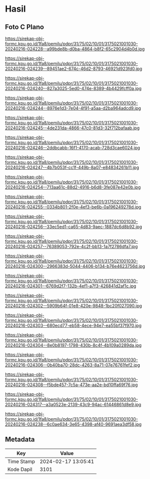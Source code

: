 # Hasil

## Foto C Plano

https://sirekap-obj-formc.kpu.go.id/1fa8/pemilu/pdpr/31/75/02/10/01/3175021001030-20240216-024228--a99bde8b-d0ba-4864-b8f2-65c2904d4b0d.jpg

https://sirekap-obj-formc.kpu.go.id/1fa8/pemilu/pdpr/31/75/02/10/01/3175021001030-20240216-024239--89451ae2-674c-46d2-8793-46921d923fd0.jpg

https://sirekap-obj-formc.kpu.go.id/1fa8/pemilu/pdpr/31/75/02/10/01/3175021001030-20240216-024240--827a3025-5ed0-474e-8389-4b4429fcff0a.jpg

https://sirekap-obj-formc.kpu.go.id/1fa8/pemilu/pdpr/31/75/02/10/01/3175021001030-20240216-024244--8976e1d3-7e04-4f91-a5aa-d2ba964adcd9.jpg

https://sirekap-obj-formc.kpu.go.id/1fa8/pemilu/pdpr/31/75/02/10/01/3175021001030-20240216-024245--4de231da-4866-47c0-81d3-32f712bafaab.jpg

https://sirekap-obj-formc.kpu.go.id/1fa8/pemilu/pdpr/31/75/02/10/01/3175021001030-20240216-024246--2ddbcabb-16f1-4170-acab-728d3cae6024.jpg

https://sirekap-obj-formc.kpu.go.id/1fa8/pemilu/pdpr/31/75/02/10/01/3175021001030-20240216-024247--4b7b053f-cc1f-449b-8a07-e84834261b11.jpg

https://sirekap-obj-formc.kpu.go.id/1fa8/pemilu/pdpr/31/75/02/10/01/3175021001030-20240216-024254--713aa61c-88d2-4916-b6d8-3fe087e42e0b.jpg

https://sirekap-obj-formc.kpu.go.id/1fa8/pemilu/pdpr/31/75/02/10/01/3175021001030-20240216-024255--0334b801-2f0e-4ef3-be6b-0a196249278d.jpg

https://sirekap-obj-formc.kpu.go.id/1fa8/pemilu/pdpr/31/75/02/10/01/3175021001030-20240216-024256--33ec5ed1-ca65-4d83-9aec-1887dc6d8b92.jpg

https://sirekap-obj-formc.kpu.go.id/1fa8/pemilu/pdpr/31/75/02/10/01/3175021001030-20240216-024257--76389053-792e-4c2f-bb13-1a7f2786dfa7.jpg

https://sirekap-obj-formc.kpu.go.id/1fa8/pemilu/pdpr/31/75/02/10/01/3175021001030-20240216-024300--2966383d-5044-4406-b134-b76e4623756d.jpg

https://sirekap-obj-formc.kpu.go.id/1fa8/pemilu/pdpr/31/75/02/10/01/3175021001030-20240216-024301--6769d2f7-132b-4ef1-a7f3-426841d2af1c.jpg

https://sirekap-obj-formc.kpu.go.id/1fa8/pemilu/pdpr/31/75/02/10/01/3175021001030-20240216-024302--5909b64f-01e8-420e-9848-1bc20f027090.jpg

https://sirekap-obj-formc.kpu.go.id/1fa8/pemilu/pdpr/31/75/02/10/01/3175021001030-20240216-024303--680ecd77-eb58-4ece-94e7-ea55bf37f970.jpg

https://sirekap-obj-formc.kpu.go.id/1fa8/pemilu/pdpr/31/75/02/10/01/3175021001030-20240216-024304--8e0b8197-1798-430b-8c4f-4b109a0289da.jpg

https://sirekap-obj-formc.kpu.go.id/1fa8/pemilu/pdpr/31/75/02/10/01/3175021001030-20240216-024306--0b40ba70-28dc-4263-8a71-07e76761fef2.jpg

https://sirekap-obj-formc.kpu.go.id/1fa8/pemilu/pdpr/31/75/02/10/01/3175021001030-20240216-024308--f5bde457-7c5a-473e-aa2e-bd10ffa69f76.jpg

https://sirekap-obj-formc.kpu.go.id/1fa8/pemilu/pdpr/31/75/02/10/01/3175021001030-20240216-024317--a3a0523e-2139-43c9-94ac-61446861d8e9.jpg

https://sirekap-obj-formc.kpu.go.id/1fa8/pemilu/pdpr/31/75/02/10/01/3175021001030-20240216-024238--6c0ae634-3e65-4398-af40-9691aea3df58.jpg


## Metadata

| Key        | Value               |
| ---------- | ------------------- |
| Time Stamp | 2024-02-17 13:05:41 |
| Kode Dapil | 3101                |



